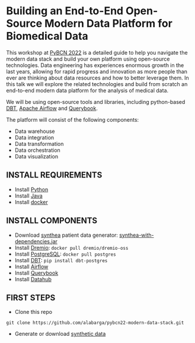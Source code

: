 # Building an End-to-End Open-Source Modern Data Platform for Biomedical Data

This workshop at [PyBCN 2022](https://pybcn.org/events/pyday_bcn/pyday_bcn_2022/) is a detailed guide to help you navigate the modern data stack and build your own platform using open-source technologies. Data engineering has experiences enormous growth in the last years, allowing for rapid progress and innovation as more people than ever are thinking about data resources and how to better leverage them. In this talk we will explore the related technologies and build from scratch an end-to-end modern data platform for the analysis of medical data. 

We will be using open-source tools and libraries, including python-based [DBT](https://getdbt.com/), [Apache Airflow](https://airflow.apache.org) and [Querybook](https://www.querybook.org/). 

The platform will consist of the following components: 
 - Data warehouse 
 - Data integration 
 - Data transformation 
 - Data orchestration 
 - Data visualization


## INSTALL REQUIREMENTS

- Install [Python](https://www.python.org/downloads/)
- Install [Java](https://www.java.com/en/download/help/download_options.html)
- Install [docker](https://docs.docker.com/engine/install/)

## INSTALL COMPONENTS

- Download [synthea](https://synthetichealth.github.io/synthea/) patient data generator: [synthea-with-dependencies.jar](https://github.com/synthetichealth/synthea/releases/download/master-branch-latest/synthea-with-dependencies.jar)
- Install [Dremio](https://www.dremio.com/): `docker pull dremio/dremio-oss`
- Install [PostgreSQL](https://www.postgresql.org): `docker pull postgres` 
- Install [DBT](https://docs.getdbt.com/docs/get-started/pip-install): `pip install dbt-postgres`
- Install [Airflow](https://airflow.apache.org/docs/apache-airflow/stable/start.html)
- Install [Querybook](https://github.com/pinterest/querybook)
- Install [Datahub](https://datahubproject.io/docs/quickstart/)

## FIRST STEPS

- Clone this repo

```
git clone https://github.com/alabarga/pybcn22-modern-data-stack.git
``` 

- Generate or download [synthetic data](https://github.com/alabarga/pybcn22-modern-data-stack/blob/main/synthea/)



